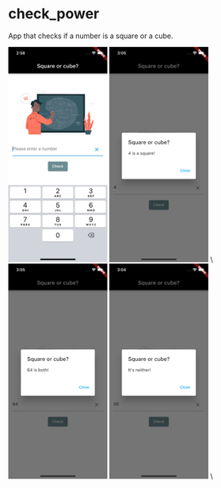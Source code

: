 # check_power

App that checks if a number is a square or a cube.

<img src="images/1.png" alt="drawing" width="200"/> 
<img src="images/2.png" alt="drawing" width="200"/> \
<img src="images/3.png" alt="drawing" width="200"/> 
<img src="images/4.png" alt="drawing" width="200"/> \